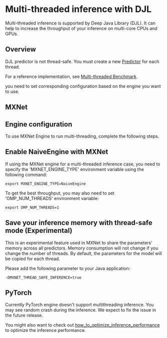 # Multi-threaded inference with DJL

Multi-threaded inference is supported by Deep Java Library (DJL).
It can help to increase the throughput of your inference on multi-core CPUs and GPUs.

## Overview

DJL predictor is not thread-safe.
You must create a new [Predictor](https://javadoc.io/static/ai.djl/api/0.5.0/index.html?ai/djl/inference/Predictor.html) for each thread.

For a reference implementation, see [Multi-threaded Benchmark](../src/main/java/ai/djl/examples/inference/benchmark/MultithreadedBenchmark.java).

you need to set corresponding configuration based on the engine you want to use.

## MXNet

## Engine configuration
To use MXNet Engine to run multi-threading, complete the following steps.

## Enable NaiveEngine with MXNet
If using the MXNet engine for a multi-threaded inference case, you need to specify the 'MXNET_ENGINE_TYPE' environment variable using the following command:
```
export MXNET_ENGINE_TYPE=NaiveEngine
```

To get the best throughput, you may also need to set 'OMP_NUM_THREADS' environment variable:
```
export OMP_NUM_THREADS=1
```

## Save your inference memory with thread-safe mode (Experimental)

This is an experimental feature used in MXNet to share the parameters' memory across all predictors.
Memory consumption will not change if you change the number of threads.
By default, the parameters for the model will be copied for each thread.

Please add the following parameter to your Java application:
```
-DMXNET_THREAD_SAFE_INFERENCE=true
```

## PyTorch

Currently PyTorch engine doesn't support multithreading inference. You may see random crash during the inference. 
We expect to fix the issue in the future release.

You might also want to check out [how_to_optimize_inference_performance](https://github.com/awslabs/djl/blob/master/docs/pytorch/how_to_optimize_inference_performance.md) to optimize the inference performance.

